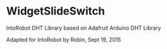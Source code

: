 WidgetSlideSwitch
============

IntoRobot DHT Library based on Adafruit Arduino DHT Library

Adapted for IntoRobot by Robin, Sept 19, 2015
